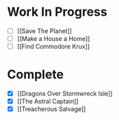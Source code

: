 # Work In Progress
- [ ] [[Save The Planet]]
- [ ] [[Make a House a Home]]
- [ ] [[Find Commodore Krux]]

# Complete
- [x] [[Dragons Over Stormwreck Isle]]
- [x] [[The Astral Captain]]
- [x] [[Treacherous Salvage]]
